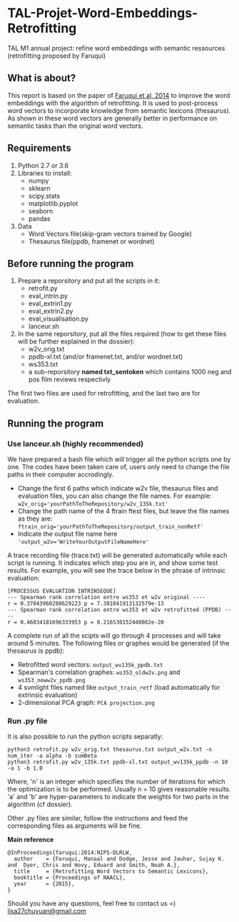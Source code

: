 # TAL-Projet-Word-Embeddings-Retrofitting
TAL M1 annual project: refine word embeddings with semantic ressources (retrofitting proposed by Faruqui)

## What is about? 
This report is based on the paper of [Faruqui et al, 2014](http://www.manaalfaruqui.com/papers/naacl15-retrofitting.pdf) to improve the word embeddings with the algorithm of retrofitting. It is used to post-process word vectors to incorporate knowledge from semantic lexicons (thesaurus). As shown in these word vectors are generally better in performance on semantic tasks than the original word vectors.

## Requirements
1. Python 2.7 or 3.6
2. Libraries to install:
	- numpy
	- sklearn
	- scipy.stats
	- matplotlib.pyplot
	- seaborn
	- pandas
3. Data
	- Word Vectors file(skip-gram vectors trained by Google)
	- Thesaurus file(ppdb, framenet or wordnet)

## Before running the program
1. Prepare a reporsitory and put all the scripts in it:
	- retrofit.py
	- eval_intrin.py
	- eval_extrin1.py
	- eval_extrin2.py
	- eval_visualisation.py
	- lanceur.sh 
2. In the same reporsitory, put all the files required (how to get these files will be further explained in the dossier):
	- w2v_orig.txt
	- ppdb-xl.txt (and/or framenet.txt, and/or wordnet.txt)
	- ws353.txt
	- a sub-reporsitory **named txt_sentoken** which contains 1000 neg and pos film reviews respectivly

The first two files are used for retrofitting, and the last two are for evaluation.

## Running the program
### Use lanceur.sh (highly recommended)
We have prepared a bash file which will trigger all the python scripts one by one. The codes have been taken care of, users only need to change the file paths in their computer accrodingly.
- Change the first 6 paths which indicate w2v file, thesaurus files and evaluation files, you can also change the file names. For example: `w2v_orig='yourPathToTheRepository/w2v_135k.txt'`
- Change the path name of the 4 ftrain ftest files, but leave the file names as they are: `ftrain_orig='yourPathToTheRepository/output_train_nonRetf'`
- Indicate the output file name here `'output_w2v='WriteYourOutputFileNameHere'`

A trace recording file (trace.txt) will be generated automatically while each script is running. It indicates which step you are in, and show some test results. For example, you will see the trace below in the phrase of intrinsic evaluation:
```
[PROCESSUS EVALUATION INTRINSEQUE]
--- Spearman rank correlation entre ws353 et w2v original ----
r = 0.37043960280629223 p = 7.381041913132579e-13
--- Spearman rank correlation entre ws353 et w2v retrofitted (PPDB) ----
r = 0.46034181696333953 p = 8.216530152440082e-20
```

A complete run of all the scipts will go through 4 processes and will take around 5 minutes. The following files or graphes would be generated (if the thesaurus is ppdb):
- Retrofitted word vectors: `output_wv135k_ppdb.txt`
- Spearman's correlation graphes: `ws353_oldw2v.png` and `ws353_neww2v_ppdb.png`
- 4 svmlight files named like `output_train_retf` (load automatically for extrinsic evaluation)
- 2-dimensional PCA graph: `PCA projection.png`

### Run .py file
It is also possible to run the python scripts separatly:
```
python3 retrofit.py w2v_orig.txt thesaurus.txt output_w2v.txt -n num_iter -a alpha -b sumBeta
python3 retrofit.py w2v_135k.txt ppdb-xl.txt output_wv135k_ppdb -n 10 -a 1 -b 1.0
```

Where, 'n' is an integer which specifies the number of iterations for which the optimization is to be performed. Usually n = 10 gives reasonable results. 
'a' and 'b' are hyper-parameters to indicate the weights for two parts in the algorithm (cf dossier).

Other .py files are similar, follow the instructions and feed the corresponding files as arguments will be fine.

**Main reference**
```
@InProceedings{faruqui:2014:NIPS-DLRLW,
  author    = {Faruqui, Manaal and Dodge, Jesse and Jauhar, Sujay K.  and  Dyer, Chris and Hovy, Eduard and Smith, Noah A.},
  title     = {Retrofitting Word Vectors to Semantic Lexicons},
  booktitle = {Proceedings of NAACL},
  year      = {2015},
}
```

Should you have any questions, feel free to contact us =)
lisa27chuyuan@gmail.com








